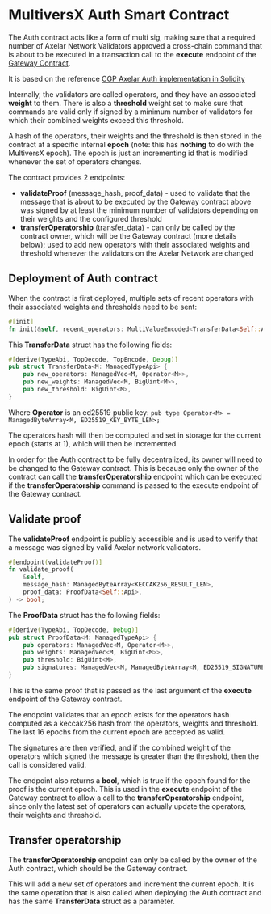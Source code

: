 # MultiversX Auth Smart Contract

The Auth contract acts like a form of multi sig, making sure that a required number of Axelar Network Validators approved
a cross-chain command that is about to be executed in a transaction call to the **execute** endpoint of the [Gateway Contract](../gateway).

It is based on the reference [CGP Axelar Auth implementation in Solidity](https://github.com/axelarnetwork/axelar-cgp-solidity/blob/main/contracts/auth/AxelarAuthWeighted.sol)

Internally, the validators are called operators, and they have an associated **weight** to them.
There is also a **threshold** weight set to make sure that commands are valid only if signed by a minimum number of validators for which their combined weights exceed this threshold.

A hash of the operators, their weights and the threshold is then stored in the contract at a specific internal **epoch** (note: this has **nothing** to do with the MultiversX epoch).
The epoch is just an incrementing id that is modified whenever the set of operators changes.

The contract provides 2 endpoints:
- **validateProof** (message_hash, proof_data) - used to validate that the message that is about to be executed by the Gateway contract above was signed by at least the minimum number of validators depending on their weights and the configured threshold
- **transferOperatorship** (transfer_data) - can only be called by the contract owner, which will be the Gateway contract (more details below); used to add new operators with their associated weights and threshold whenever the validators on the Axelar Network are changed

## Deployment of Auth contract
When the contract is first deployed, multiple sets of recent operators with their associated weights and thresholds need to be sent:
```rust
#[init]
fn init(&self, recent_operators: MultiValueEncoded<TransferData<Self::Api>>);
```

This **TransferData** struct has the following fields:
```rust
#[derive(TypeAbi, TopDecode, TopEncode, Debug)]
pub struct TransferData<M: ManagedTypeApi> {
    pub new_operators: ManagedVec<M, Operator<M>>,
    pub new_weights: ManagedVec<M, BigUint<M>>,
    pub new_threshold: BigUint<M>,
}
```
Where **Operator** is an ed25519 public key: `pub type Operator<M> = ManagedByteArray<M, ED25519_KEY_BYTE_LEN>;`

The operators hash will then be computed and set in storage for the current epoch (starts at 1), which will then be incremented.

In order for the Auth contract to be fully decentralized, its owner will need to be changed to the Gateway contract.
This is because only the owner of the contract can call the **transferOperatorship** endpoint which can be executed if the **transferOperatorship** command is passed to the execute endpoint of the Gateway contract.

## Validate proof
The **validateProof** endpoint is publicly accessible and is used to verify that a message was signed by valid Axelar network validators.
```rust
#[endpoint(validateProof)]
fn validate_proof(
    &self,
    message_hash: ManagedByteArray<KECCAK256_RESULT_LEN>,
    proof_data: ProofData<Self::Api>,
) -> bool;
```

The **ProofData** struct has the following fields:
```rust
#[derive(TypeAbi, TopDecode, Debug)]
pub struct ProofData<M: ManagedTypeApi> {
    pub operators: ManagedVec<M, Operator<M>>,
    pub weights: ManagedVec<M, BigUint<M>>,
    pub threshold: BigUint<M>,
    pub signatures: ManagedVec<M, ManagedByteArray<M, ED25519_SIGNATURE_BYTE_LEN>>,
}
```

This is the same proof that is passed as the last argument of the **execute** endpoint of the Gateway contract.

The endpoint validates that an epoch exists for the operators hash computed as a keccak256 hash from the operators, weights and threshold. The last 16 epochs from the current epoch are accepted as valid.

The signatures are then verified, and if the combined weight of the operators which signed the message is greater than the threshold, then the call is considered valid.

The endpoint also returns a **bool**, which is true if the epoch found for the proof is the current epoch. This is used in the **execute** endpoint of the Gateway contract to allow a call to the **transferOperatorship** endpoint, since only the latest set of operators can actually update the operators, their weights and threshold.

## Transfer operatorship
The **transferOperatorship** endpoint can only be called by the owner of the Auth contract, which should be the Gateway contract.

This will add a new set of operators and increment the current epoch. It is the same operation that is also called when deploying the Auth contract and has the same **TransferData** struct as a parameter.
